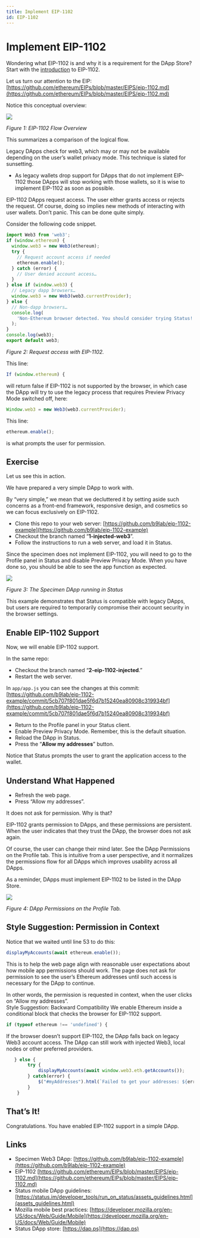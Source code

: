 ```yaml
---
title: Implement EIP-1102 
id: EIP-1102
---
```


# Implement EIP-1102

Wondering what EIP-1102 is and why it is a requirement for the DApp Store? Start with the [introduction](dapp_store_requirements.html#Introducing-EIP-1102) to EIP-1102. 

Let us turn our attention to the EIP: [https://github.com/ethereum/EIPs/blob/master/EIPS/eip-1102.md](https://github.com/ethereum/EIPs/blob/master/EIPS/eip-1102.md)

Notice this conceptual overview:

![](/developer_tools/img/eip1102Flow.png)

*Figure 1: EIP-1102 Flow Overview*

This summarizes a comparison of the logical flow. 

Legacy DApps check for web3, which may or may not be available depending on the user’s wallet privacy mode. This technique is slated for sunsetting. 

<div class='box-remember'>
<ul><li>As legacy wallets drop support for DApps that do not implement EIP-1102 those DApps will stop working with those wallets, so it is wise to implement EIP-1102 as soon as possible.</li></ul>
</div>

EIP-1102 DApps request access. The user either grants access or rejects the request. Of course, doing so implies new methods of interacting with user wallets. Don’t panic. This can be done quite simply. 

Consider the following code snippet.

``` javascript
import Web3 from 'web3';
if (window.ethereum) {
  window.web3 = new Web3(ethereum);
  try {
    // Request account access if needed
    ethereum.enable();
  } catch (error) {
    // User denied account access…
  }
} else if (window.web3) {
  // Legacy dapp browsers…
  window.web3 = new Web3(web3.currentProvider);
} else {
  // Non-dapp browsers…
  console.log(
    'Non-Ethereum browser detected. You should consider trying Status!'
  );
}
console.log(web3);
export default web3;
```
*Figure 2: Request access with EIP-1102.*

This line:

``` javascript
If (window.ethereum) {
```

will return false if EIP-1102 is not supported by the browser, in which case the DApp will try to use the legacy process that requires Preview Privacy Mode switched off, here:

``` javascript
Window.web3 = new Web3(web3.currentProvider);
```

This line:

``` javascript
ethereum.enable();
```

is what prompts the user for permission. 

## Exercise

Let us see this in action. 

We have prepared a very simple DApp to work with. 

By “very simple,” we mean that we decluttered it by setting aside such concerns as a front-end framework, responsive design, and cosmetics so we can focus exclusively on EIP-1102. 

- Clone this repo to your web server: [https://github.com/b9lab/eip-1102-example](https://github.com/b9lab/eip-1102-example) 
- Checkout the branch named “**1-injected-web3**”.
- Follow the instructions to run a web server, and load it in Status. 

Since the specimen does not implement EIP-1102, you will need to go to the Profile panel in Status and disable Preview Privacy Mode. When you have done so, you should be able to see the app function as expected. 

![](/developer_tools/img/specimenLegacy.png)

*Figure 3: The Specimen DApp running in Status*

This example demonstrates that Status is compatible with legacy DApps, but users are required to temporarily compromise their account security in the browser settings. 

## Enable EIP-1102 Support

Now, we will enable EIP-1102 support. 

In the same repo:

- Checkout the branch named “**2-eip-1102-injected**.”
- Restart the web server. 

In `app/app.js` you can see the changes at this commit: [https://github.com/b9lab/eip-1102-example/commit/5cb707f801dae5f6d7b15240ea80908c319934bf](https://github.com/b9lab/eip-1102-example/commit/5cb707f801dae5f6d7b15240ea80908c319934bf)

- Return to the Profile panel in your Status client.
- Enable Preview Privacy Mode. Remember, this is the default situation.  
- Reload the DApp in Status. 
- Press the “**Allow my addresses**” button. 

Notice that Status prompts the user to grant the application access to the wallet.

## Understand What Happened

- Refresh the web page. 
- Press “Allow my addresses”.

It does not ask for permission. Why is that?

EIP-1102 grants permission to DApps, and these permissions are persistent. When the user indicates that they trust the DApp, the browser does not ask again. 

Of course, the user can change their mind later. See the DApp Permissions on the Profile tab. This is intuitive from a user perspective, and it normalizes the permissions flow for all DApps which improves usability across all DApps. 

As a reminder, DApps must implement EIP-1102 to be listed in the DApp Store. 

![](/developer_tools/img/dappPermissions.png)

*Figure 4: DApp Permissions on the Profile Tab.*

## Style Suggestion: Permission in Context
Notice that we waited until line 53 to do this:

``` javascript
displayMyAccounts(await ethereum.enable());
```

This is to help the web page align with reasonable user expectations about how mobile app permissions should work. The page does not ask for permission to see the user’s Ethereum addresses until such access is necessary for the DApp to continue. 

In other words, the permission is requested in context, when the user clicks on “Allow my addresses”.  
Style Suggestion: Backward Compatibility
We enable Ethereum inside a conditional block that checks the browser for EIP-1102 support. 

``` javascript
if (typeof ethereum !== 'undefined') {
```

If the browser doesn’t support EIP-1102, the DApp falls back on legacy Web3 account access. The DApp can still work with injected Web3, local nodes or other preferred providers. 

``` javascript
   } else {
        try {
            displayMyAccounts(await window.web3.eth.getAccounts());
        } catch(error) {
            $("#myAddresses").html(`Failed to get your addresses: ${error}`);
        }        
    }
```

## That’s It!

Congratulations. You have enabled EIP-1102 support in a simple DApp. 

## Links

- Specimen Web3 DApp: [https://github.com/b9lab/eip-1102-example](https://github.com/b9lab/eip-1102-example)
- EIP-1102 [https://github.com/ethereum/EIPs/blob/master/EIPS/eip-1102.md](https://github.com/ethereum/EIPs/blob/master/EIPS/eip-1102.md) 
- Status mobile DApp guidelines: [https://status.im/developer_tools/run_on_status/assets_guidelines.html](assets_guidelines.html) 
- Mozilla mobile best practices: [https://developer.mozilla.org/en-US/docs/Web/Guide/Mobile](https://developer.mozilla.org/en-US/docs/Web/Guide/Mobile) 
- Status DApp store: [https://dap.ps](https://dap.ps) 
